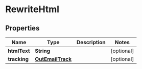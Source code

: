 

# RewriteHtml


## Properties

| Name | Type | Description | Notes |
|------------ | ------------- | ------------- | -------------|
|**htmlText** | **String** |  |  [optional] |
|**tracking** | [**OutEmailTrack**](OutEmailTrack.md) |  |  [optional] |



